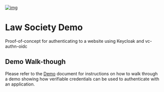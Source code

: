 [![img](https://img.shields.io/badge/Lifecycle-Retired-d45500)](https://github.com/bcgov/repomountie/blob/master/doc/lifecycle-badges.md)

# Law Society Demo

Proof-of-concept for authenticating to a website using Keycloak and vc-authn-oidc

## Demo Walk-though

Please refer to the [Demo](./docs/Demo.md) document for instructions on how to walk through a demo showing how verifiable credentials can be used to authenticate with an application.